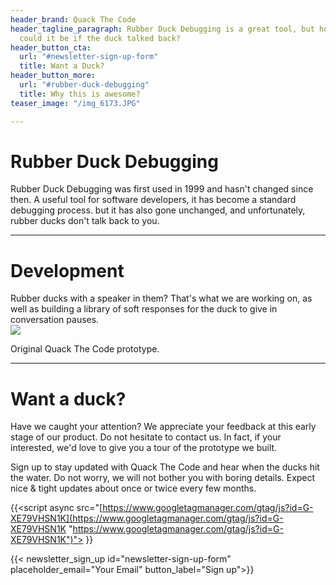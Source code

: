 ```yaml
---
header_brand: Quack The Code
header_tagline_paragraph: Rubber Duck Debugging is a great tool, but how much better
  could it be if the duck talked back?
header_button_cta:
  url: "#newsletter-sign-up-form"
  title: Want a Duck?
header_button_more:
  url: "#rubber-duck-debugging"
  title: Why this is awesome?
teaser_image: "/img_6173.JPG"

---
```

# Rubber Duck Debugging

Rubber Duck Debugging was first used in 1999 and hasn't changed since then. A useful tool for software developers, it has become a standard debugging process. but it has also gone unchanged, and unfortunately, rubber ducks don't talk back to you.

***

# Development

Rubber ducks with a speaker in them? That's what we are working on, as well as building a library of soft responses for the duck to give in conversation pauses.  
![](/img_6204.JPG)

Original Quack The Code prototype.

***

# Want a duck?

Have we caught your attention? We appreciate your feedback at this early stage of our product. Do not hesitate to contact us. In fact, if your interested, we'd love to give you a tour of the prototype we built.

Sign up to stay updated with Quack The Code and hear when the ducks hit the water. Do not worry, we will not bother you with boring details. Expect nice & tight updates about once or twice every few months.

<!-- Google tag (gtag.js) --> 

{{<script async src="[https://www.googletagmanager.com/gtag/js?id=G-XE79VHSN1K](https://www.googletagmanager.com/gtag/js?id=G-XE79VHSN1K "https://www.googletagmanager.com/gtag/js?id=G-XE79VHSN1K")"></script> <script> window.dataLayer = window.dataLayer || \[\]; function gtag(){dataLayer.push(arguments);} gtag('js', new Date()); gtag('config', 'G-XE79VHSN1K'); </script>}}

{{< newsletter_sign_up id="newsletter-sign-up-form" placeholder_email="Your Email" button_label="Sign up">}}